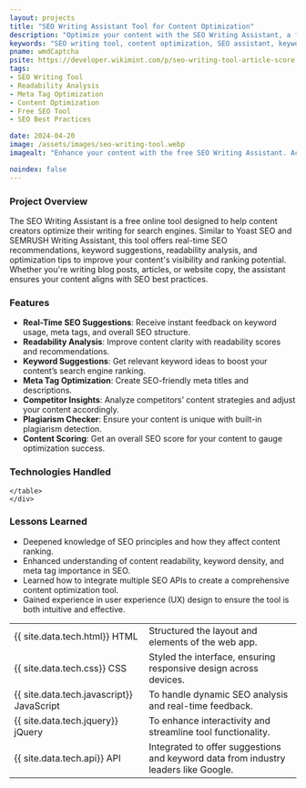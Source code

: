 ```yaml
---
layout: projects
title: "SEO Writing Assistant Tool for Content Optimization"
description: "Optimize your content with the SEO Writing Assistant, a free online tool offering real-time keyword suggestions, readability analysis, and SEO optimization tips, similar to Yoast SEO and SEMRUSH Writing Assistant."
keywords: "SEO writing tool, content optimization, SEO assistant, keyword suggestions, readability analysis, free SEO tool, writing assistant, SEO checker, on-page SEO, Yoast SEO alternative"
pname: wmdCaptcha
psite: https://developer.wikimint.com/p/seo-writing-tool-article-score.html
tags:
- SEO Writing Tool
- Readability Analysis
- Meta Tag Optimization
- Content Optimization
- Free SEO Tool
- SEO Best Practices

date: 2024-04-20
image: /assets/images/seo-writing-tool.webp
imagealt: "Enhance your content with the free SEO Writing Assistant. Access real-time keyword recommendations, readability checks, and SEO insights—like Yoast and SEMRUSH."

noindex: false
---
```


 <div class="card shadow-sm mb-4">
    <div class="card-header">
        <h3 class="card-title">Project Overview</h3>
    </div>
    <!-- Project overview-->
    <div class="card-body">
        <p>The SEO Writing Assistant is a free online tool designed to help content creators optimize their writing for search engines. Similar to Yoast SEO and SEMRUSH Writing Assistant, this tool offers real-time SEO recommendations, keyword suggestions, readability analysis, and optimization tips to improve your content's visibility and ranking potential. Whether you're writing blog posts, articles, or website copy, the assistant ensures your content aligns with SEO best practices.</p>
    </div>
</div>
<!-- Features -->
<div class="card shadow-sm mb-4">
<div class="card-header">
<h3 class="card-title">Features</h3>
</div>
<div class="card-body">
<ul>
    <li><strong>Real-Time SEO Suggestions</strong>: Receive instant feedback on keyword usage, meta tags, and overall SEO structure.</li>
    <li><strong>Readability Analysis</strong>: Improve content clarity with readability scores and recommendations.</li>
    <li><strong>Keyword Suggestions</strong>: Get relevant keyword ideas to boost your content’s search engine ranking.</li>
    <li><strong>Meta Tag Optimization</strong>: Create SEO-friendly meta titles and descriptions.</li>
    <li><strong>Competitor Insights</strong>: Analyze competitors’ content strategies and adjust your content accordingly.</li>
    <li><strong>Plagiarism Checker</strong>: Ensure your content is unique with built-in plagiarism detection.</li>
    <li><strong>Content Scoring</strong>: Get an overall SEO score for your content to gauge optimization success.</li>
    </ul>
</div>
</div>

<!-- Technologies Used -->
<div class="card shadow-sm mb-4" id="techStack">
    <div class="card-header">
        <h3 class="card-title">Technologies Handled</h3>
    </div>
    <div class="card-body">
           <table>
      <tr><td>{{ site.data.tech.html}} HTML</td><td>Structured the layout and elements of the web app.</td></tr>
      <tr><td>{{ site.data.tech.css}} CSS</td><td>Styled the interface, ensuring responsive design across devices.</td></tr>
      <tr><td>{{ site.data.tech.javascript}} JavaScript</td><td> To handle dynamic SEO analysis and real-time feedback.</td></tr>
    <tr><td>{{ site.data.tech.jquery}} jQuery</td><td> To enhance interactivity and streamline tool functionality.</td></tr>
        <tr><td>{{ site.data.tech.api}} API</td><td>Integrated to offer suggestions and keyword data from industry leaders like Google.</td></tr>


    </table>
    </div>
</div>

<!-- Lessons Learned -->
  <div class="card shadow-sm mb-4">
      <div class="card-header">
          <h3 class="card-title">Lessons Learned</h3>
      </div>
      <div class="card-body">
<ul>
<li>Deepened knowledge of SEO principles and how they affect content ranking.</li>
<li>Enhanced understanding of content readability, keyword density, and meta tag importance in SEO.</li>
<li>Learned how to integrate multiple SEO APIs to create a comprehensive content optimization tool.</li>
<li>Gained experience in user experience (UX) design to ensure the tool is both intuitive and effective.</li>
</ul>


</div>
</div>

